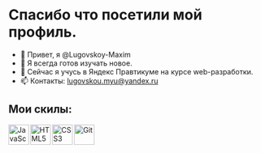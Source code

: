 # Спасибо что посетили мой профиль. 
- 👋 Привет, я @Lugovskoy-Maxim
- 👀 Я всегда готов изучать новое.
- 🌱 Сейчас я учусь в Яндекс Правтикуме на курсе web-разработки.
- 📫 Контакты: lugovskou.myu@yandex.ru 
## Мои скилы: 
<img align="left" alt="JavaScript" width="40px" src="https://cdn-icons-png.flaticon.com/512/5968/5968292.png"/>
<img align="left" alt="HTML5" width="40px" src="https://cdn-icons-png.flaticon.com/512/919/919827.png" />
<img align="left" alt="CSS3" width="40px" src="https://cdn-icons-png.flaticon.com/512/919/919826.png" />
<img align="left" alt="Git" width="40px" src="https://cdn-icons.flaticon.com/png/512/1240/premium/1240970.png" />
